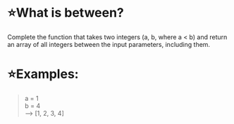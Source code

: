# :star:What is between?

Complete the function that takes two integers (a, b, where a < b) and return an array of all integers between the input parameters, including them.

# :star:Examples:

> a = 1 <br>
> b = 4 <br>
> --> [1, 2, 3, 4]


